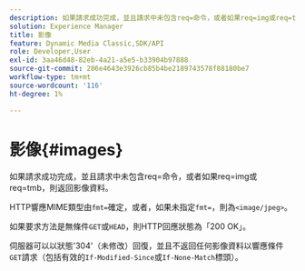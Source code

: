 ```yaml
---
description: 如果請求成功完成，並且請求中未包含req=命令，或者如果req=img或req=tmb，則返回影像資料。
solution: Experience Manager
title: 影像
feature: Dynamic Media Classic,SDK/API
role: Developer,User
exl-id: 3aa46d48-82eb-4a21-a5e5-b33904b97888
source-git-commit: 206e4643e3926cb85b4be2189743578f88180be7
workflow-type: tm+mt
source-wordcount: '116'
ht-degree: 1%

---
```


# 影像{#images}

如果請求成功完成，並且請求中未包含req=命令，或者如果req=img或req=tmb，則返回影像資料。

HTTP響應MIME類型由`fmt=`確定，或者，如果未指定`fmt=`，則為`<image/jpeg>`。

如果要求方法是無條件`GET`或`HEAD`，則HTTP回應狀態為「200 OK」。

伺服器可以以狀態&#39;304&#39;（未修改）回復，並且不返回任何影像資料以響應條件`GET`請求（包括有效的`If-Modified-Since`或`If-None-Match`標頭）。
